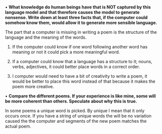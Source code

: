 •	**What knowledge do human beings have that is NOT captured by this language model and that therefore causes the model to generate nonsense. Write down at least three facts that, if the computer could somehow know them, would allow it to generate more sensible language.**

The part that a computer is missing in writing a 
poem is the structure of the language and the meaning
of the words.

1. If the computer could know if one word following
another word has meaning or not it could pick a 
more meaningful word.

2. If a computer could know that a language
has a structure to it; nouns, verbs, adjectives,
it could better place words in a correct order.

3. I computer would need to have a bit of creativity
to write a poem, it would be better to place this 
word instead of that because it makes the poem 
more creative.

•	**Compare the different poems. If your experience is like mine, some will be more coherent than others. Speculate about why this is true.**

In some poems a unique word is picked. By unique I 
mean that it only occurs once. If you have a 
string of unique words the will be no variation 
caused the the computer and segments of the new poem
matches the actual poem.